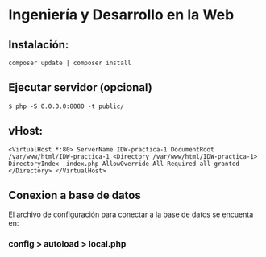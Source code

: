 # Ingeniería y Desarrollo en la Web
## Instalación:
`composer update | composer install`
## Ejecutar servidor (opcional)
`$ php -S 0.0.0.0:8080 -t public/`
## vHost:
`<VirtualHost *:80>
ServerName IDW-practica-1
DocumentRoot /var/www/html/IDW-practica-1
  <Directory /var/www/html/IDW-practica-1>
    DirectoryIndex  index.php
    AllowOverride All
    Required all granted
  </Directory>
</VirtualHost>`
## Conexion a base de datos
El archivo de configuración para conectar a la base de datos se encuenta en:
### config > autoload > local.php